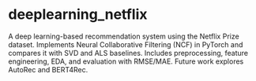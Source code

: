 # deeplearning_netflix
A deep learning-based recommendation system using the Netflix Prize dataset. Implements Neural Collaborative Filtering (NCF) in PyTorch and compares it with SVD and ALS baselines. Includes preprocessing, feature engineering, EDA, and evaluation with RMSE/MAE. Future work explores AutoRec and BERT4Rec.
